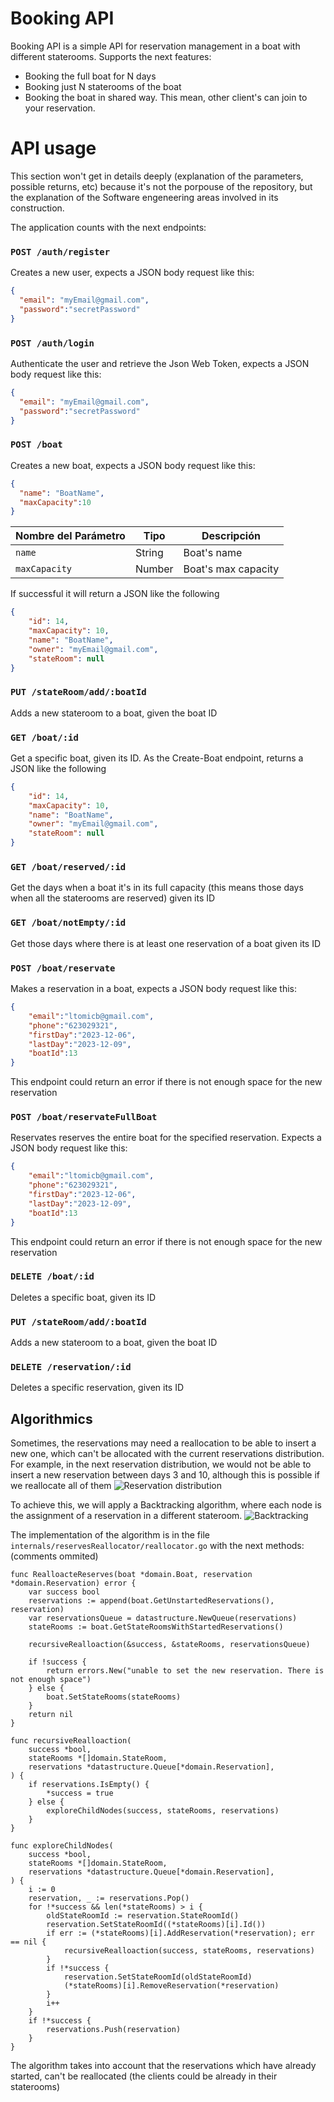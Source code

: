 # Booking API
Booking API is a simple API for reservation management in a boat with different staterooms. Supports the next features:

-  Booking the full boat for N days
-  Booking just N staterooms of the boat
-  Booking the boat in shared way. This mean, other client's can join to your reservation.


# API usage
This section won't get in details deeply (explanation of the parameters, possible returns, etc) because it's not the porpouse of the repository, but the explanation of the Software engeneering areas involved in its construction.

The application counts with the next endpoints:
### `POST /auth/register`
Creates a new user, expects a JSON body request like this:
```json
{
  "email": "myEmail@gmail.com",
  "password":"secretPassword"
}
```
### `POST /auth/login`
Authenticate the user and retrieve the Json Web Token, expects a JSON body request like this:
```json
{
  "email": "myEmail@gmail.com",
  "password":"secretPassword"
}
```
### `POST /boat`
Creates a new boat, expects a JSON body request like this:
```json
{
  "name": "BoatName",
  "maxCapacity":10
}
```
| Nombre del Parámetro | Tipo   | Descripción                            |
| --------------------- | ------ | --------------------------------------|
| `name`                | String | Boat's name                  |
| `maxCapacity`         | Number | Boat's max capacity      |

If successful it will return a JSON like the following

```json
{
    "id": 14,
    "maxCapacity": 10,
    "name": "BoatName",
    "owner": "myEmail@gmail.com",
    "stateRoom": null
}
```
### `PUT /stateRoom/add/:boatId`
Adds a new stateroom to a boat, given the boat ID

### `GET /boat/:id`
Get a specific boat, given its ID. As the Create-Boat endpoint, returns a JSON like the following
```json
{
    "id": 14,
    "maxCapacity": 10,
    "name": "BoatName",
    "owner": "myEmail@gmail.com",
    "stateRoom": null
}
```

### `GET /boat/reserved/:id`
Get the days when a boat it's in its full capacity (this means those days when all the staterooms are reserved) given its ID

### `GET /boat/notEmpty/:id`
Get those days where there is at least one reservation of a boat given its ID

### `POST /boat/reservate`
Makes a reservation in a boat, expects a JSON body request like this:
```json
{
	"email":"ltomicb@gmail.com",
	"phone":"623029321",
	"firstDay":"2023-12-06",
	"lastDay":"2023-12-09",
	"boatId":13
}
```
This endpoint could return an error if there is not enough space for the new reservation
### `POST /boat/reservateFullBoat`
Reservates reserves the entire boat for the specified reservation. Expects a JSON body request like this:
```json
{
	"email":"ltomicb@gmail.com",
	"phone":"623029321",
	"firstDay":"2023-12-06",
	"lastDay":"2023-12-09",
	"boatId":13
}
```
This endpoint could return an error if there is not enough space for the new reservation
### `DELETE /boat/:id`
Deletes a specific boat, given its ID

### `PUT /stateRoom/add/:boatId`
Adds a new stateroom to a boat, given the boat ID

### `DELETE /reservation/:id`
Deletes a specific reservation, given its ID

## Algorithmics
Sometimes, the reservations may need a reallocation to be able to insert a new one, which can't be allocated with the current reservations distribution.
For example, in the next reservation distribution, we would not be able to insert a new reservation between days 3 and 10, although this is possible if we reallocate all of them
![Reservation distribution](https://github.com/lucastomic/bookingAPI/assets/65186233/71ff2d40-895c-42f9-9576-a237f8b7f1ed)

To achieve this, we will apply a Backtracking algorithm, where each node is the assignment of a reservation in a different stateroom.
![Backtracking](https://github.com/lucastomic/bookingAPI/assets/65186233/7f9f57fd-a496-435f-8a98-7fa527648858)


The implementation of the algorithm is in the file `internals/reservesReallocator/reallocator.go` with the next methods:
(comments ommited)

```
func RealloacteReserves(boat *domain.Boat, reservation *domain.Reservation) error {
	var success bool
	reservations := append(boat.GetUnstartedReservations(), reservation)
	var reservationsQueue = datastructure.NewQueue(reservations)
	stateRooms := boat.GetStateRoomsWithStartedReservations()

	recursiveRealloaction(&success, &stateRooms, reservationsQueue)

	if !success {
		return errors.New("unable to set the new reservation. There is not enough space")
	} else {
		boat.SetStateRooms(stateRooms)
	}
	return nil
}
```
```
func recursiveRealloaction(
	success *bool,
	stateRooms *[]domain.StateRoom,
	reservations *datastructure.Queue[*domain.Reservation],
) {
	if reservations.IsEmpty() {
		*success = true
	} else {
		exploreChildNodes(success, stateRooms, reservations)
	}
}
```
```
func exploreChildNodes(
	success *bool,
	stateRooms *[]domain.StateRoom,
	reservations *datastructure.Queue[*domain.Reservation],
) {
	i := 0
	reservation, _ := reservations.Pop()
	for !*success && len(*stateRooms) > i {
		oldStateRoomId := reservation.StateRoomId()
		reservation.SetStateRoomId((*stateRooms)[i].Id())
		if err := (*stateRooms)[i].AddReservation(*reservation); err == nil {
			recursiveRealloaction(success, stateRooms, reservations)
		}
		if !*success {
			reservation.SetStateRoomId(oldStateRoomId)
			(*stateRooms)[i].RemoveReservation(*reservation)
		}
		i++
	}
	if !*success {
		reservations.Push(reservation)
	}
}
```
The algorithm takes into account that the reservations which have already started, can't be reallocated (the clients could be already in their staterooms)

